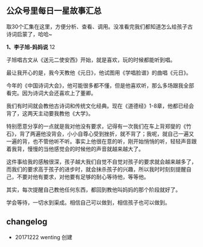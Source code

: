 ## 公众号里每日一星故事汇总
取30个汇集在这里，方便分析、查看、调用。没准看完我们都知道怎么给孩子古诗词启蒙了，哈哈~

**1、李子旭-妈妈说** 12

子旭唱古文从《送元二使安西》开始，就是喜欢，玩的时候都能听到唱。

最让我开心的是，我今天教他《元日》，他试图用《学唱脸谱》的曲唱《元日》。

今年的《中国诗词大会》，他可能很多都不懂，但是他喜欢听，那么多场跟我全部看完。因为诗词大会还喜欢上了董卿。

我们有时间就会教他古诗词和传统文化经典。现在《道德经》1-8章，他都已经会背了，这两天主动要我教他《大学》。

特别愿意分享的一点就是我对他没有要求，记得有一次我们在车上背郑燮的《竹石》，背了两遍他没背会，小小自尊心受到挫折，就不背了；我呢，就自己一遍又一遍的背，也不管他听不听。事实上他很在意的听，刚开始悄悄的听，轻轻声音跟着我背，慢慢的当他感觉会的时候他的声音就越来越大了。

这件事给我的感触很深，孩子越大我们自觉不自觉对孩子的要求就会越来越多了，而我们的要求高于孩子的进步时，就会抹杀孩子的兴趣，所以我时时刻刻提醒自己，不要对他有要求，对他要有足够的耐心等待他，等等他。

其实，每次提醒自己教他任何东西，都回到教他叫妈妈的那个阶段就好了。

学会等待，一切水到渠成。相信自己可以做到，相信孩子也可以做到。
















## changelog
- 20171222 wenting 创建
